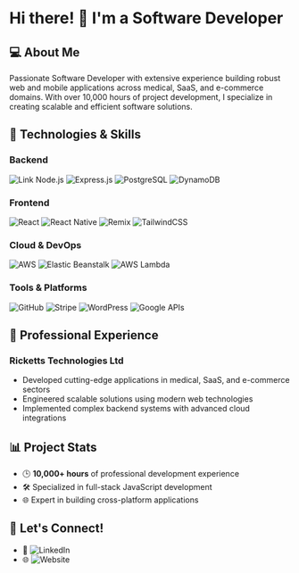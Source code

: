 # Hi there! 👋 I'm a Software Developer

## 💻 About Me
Passionate Software Developer with extensive experience building robust web and mobile applications across medical, SaaS, and e-commerce domains. With over 10,000 hours of project development, I specialize in creating scalable and efficient software solutions.

## 🚀 Technologies & Skills

### Backend
![Link Node.js](https://nodejs.org/en)
![Express.js](https://expressjs.com)
![PostgreSQL](https://www.postgresql.org)
![DynamoDB](https://aws.amazon.com/dynamodb)

### Frontend
![React](https://react.dev)
![React Native](https://reactnative.dev)
![Remix](https://remix.run)
![TailwindCSS](https://tailwindui.com)

### Cloud & DevOps
![AWS](https://aws.amazon.com)
![Elastic Beanstalk](https://aws.amazon.com/elasticbeanstalk)
![AWS Lambda](https://aws.amazon.com/lambda)

### Tools & Platforms
![GitHub](https://github.com)
![Stripe](https://stripe.com)
![WordPress](https://wordpress.com)
![Google APIs](https://developers.google.com)

## 💼 Professional Experience
### Ricketts Technologies Ltd
- Developed cutting-edge applications in medical, SaaS, and e-commerce sectors
- Engineered scalable solutions using modern web technologies
- Implemented complex backend systems with advanced cloud integrations

## 📊 Project Stats
- 🕒 **10,000+ hours** of professional development experience
- 🛠 Specialized in full-stack JavaScript development
- 🌐 Expert in building cross-platform applications

## 🤝 Let's Connect!
- 🔗 ![LinkedIn](https://www.linkedin.com/in/ronique-ricketts/)
- 🌐 ![Website](https://rickettstech.com)


<!---
RoniqueRicketts/RoniqueRicketts is a ✨ special ✨ repository because its `README.md` (this file) appears on your GitHub profile.
You can click the Preview link to take a look at your changes.
--->
